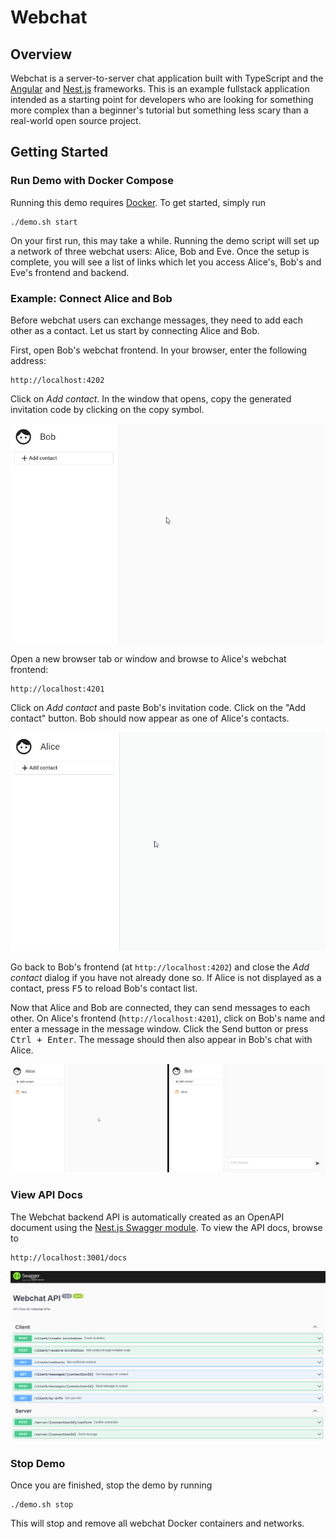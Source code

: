 # Webchat

## Overview

Webchat is a server-to-server chat application built with TypeScript and the [Angular](https://angular.io/) and [Nest.js](https://nestjs.com/) frameworks.
This is an example fullstack application intended as a starting point for developers who are looking for something more complex than a beginner's tutorial but something less scary than a real-world open source project.

## Getting Started

### Run Demo with Docker Compose

Running this demo requires [Docker](https://docs.docker.com/get-docker/).
To get started, simply run

    ./demo.sh start

On your first run, this may take a while.
Running the demo script will set up a network of three webchat users: Alice, Bob and Eve.
Once the setup is complete, you will see a list of links which let you access Alice's, Bob's and Eve's frontend and backend.

### Example: Connect Alice and Bob

Before webchat users can exchange messages, they need to add each other as a contact.
Let us start by connecting Alice and Bob.

First, open Bob's webchat frontend.
In your browser, enter the following address:

    http://localhost:4202

Click on *Add contact*.
In the window that opens, copy the generated invitation code by clicking on the copy symbol.

![Create invitation as Bob](doc/create-invitation.gif)

Open a new browser tab or window and browse to Alice's webchat frontend:

    http://localhost:4201

Click on *Add contact* and paste Bob's invitation code.
Click on the "Add contact" button.
Bob should now appear as one of Alice's contacts.

![Accept invitation as Alice](doc/accept-invitation.gif)

Go back to Bob's frontend (at `http://localhost:4202`) and close the *Add contact* dialog if you have not already done so.
If Alice is not displayed as a contact, press <kbd>F5</kbd> to reload Bob's contact list.

Now that Alice and Bob are connected, they can send messages to each other.
On Alice's frontend (`http://localhost:4201`), click on Bob's name and enter a message in the message window.
Click the Send button or press <kbd>Ctrl + Enter</kbd>.
The message should then also appear in Bob's chat with Alice.

![Exchange messages](doc/exchange-messages.gif)

### View API Docs

The Webchat backend API is automatically created as an OpenAPI document using the [Nest.js Swagger module](https://docs.nestjs.com/openapi/introduction).
To view the API docs, browse to

    http://localhost:3001/docs

![API Docs](doc/api-docs.png)

### Stop Demo

Once you are finished, stop the demo by running

    ./demo.sh stop

This will stop and remove all webchat Docker containers and networks.
